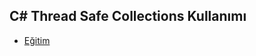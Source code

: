 ## C# Thread Safe Collections Kullanımı

- [Eğitim](https://www.youtube.com/watch?v=bj05Zl_BmCQ&list=PLBEMB-Eql15t2u11zT4TzNPmTC04SIWue&index=14)
